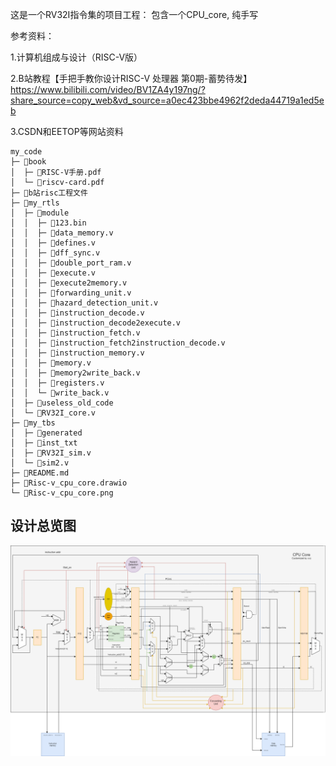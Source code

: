 ﻿这是一个RV32I指令集的项目工程：
包含一个CPU_core,
纯手写

参考资料：

1.计算机组成与设计（RISC-V版）

2.B站教程【手把手教你设计RISC-V 处理器 第0期-蓄势待发】 https://www.bilibili.com/video/BV1ZA4y197ng/?share_source=copy_web&vd_source=a0ec423bbe4962f2deda44719a1ed5eb

3.CSDN和EETOP等网站资料


```
my_code
├─ 📁book
│  ├─ 📄RISC-V手册.pdf
│  └─ 📄riscv-card.pdf
├─ 📁b站risc工程文件
├─ 📁my_rtls
│  ├─ 📁module
│  │  ├─ 📄123.bin
│  │  ├─ 📄data_memory.v
│  │  ├─ 📄defines.v
│  │  ├─ 📄dff_sync.v
│  │  ├─ 📄double_port_ram.v
│  │  ├─ 📄execute.v
│  │  ├─ 📄execute2memory.v
│  │  ├─ 📄forwarding_unit.v
│  │  ├─ 📄hazard_detection_unit.v
│  │  ├─ 📄instruction_decode.v
│  │  ├─ 📄instruction_decode2execute.v
│  │  ├─ 📄instruction_fetch.v
│  │  ├─ 📄instruction_fetch2instruction_decode.v
│  │  ├─ 📄instruction_memory.v
│  │  ├─ 📄memory.v
│  │  ├─ 📄memory2write_back.v
│  │  ├─ 📄registers.v
│  │  └─ 📄write_back.v
│  ├─ 📁useless_old_code
│  └─ 📄RV32I_core.v
├─ 📁my_tbs
│  ├─ 📁generated
│  ├─ 📁inst_txt
│  ├─ 📄RV32I_sim.v
│  └─ 📄sim2.v
├─ 📄README.md
├─ 📄Risc-v_cpu_core.drawio
└─ 📄Risc-v_cpu_core.png
```

## 设计总览图

![alt text](Risc-v_cpu_core.png)